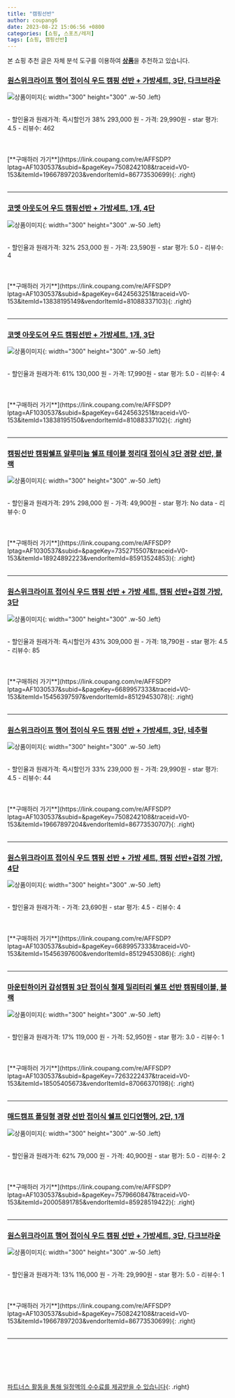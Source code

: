 ```yaml
---
title: "캠핑선반"
author: coupang6
date: 2023-08-22 15:06:56 +0800
categories: [쇼핑, 스포츠/레저]
tags: [쇼핑, 캠핑선반]
---
```


본 쇼핑 추천 글은 자체 분석 도구를 이용하여 [**상품**](https://link.coupang.com/a/bao1ui)을 추천하고 있습니다.

### [원스위크라이프 행어 접이식 우드 캠핑 선반 + 가방세트, 3단, 다크브라운](https://link.coupang.com/re/AFFSDP?lptag=AF1030537&subid=&pageKey=7508242108&traceid=V0-153&itemId=19667897203&vendorItemId=86773530699)

![상품이미지](https://thumbnail10.coupangcdn.com/thumbnails/remote/230x230ex/image/vendor_inventory/7c5b/bff6fa5904aa1f37efef8547d105f1401191048ce8d4962fef10d23e8b9e.jpg){: width="300" height="300" .w-50 .left}


<br>
- 할인율과 원래가격: 즉시할인가 38%  293,000   원
- 가격: 29,990원
- star 평가: 4.5
- 리뷰수: 462
<br>
<br>
<br>
<br>
[**구매하러 가기**](https://link.coupang.com/re/AFFSDP?lptag=AF1030537&subid=&pageKey=7508242108&traceid=V0-153&itemId=19667897203&vendorItemId=86773530699){: .right}
<br>
<br>

---

### [코멧 아웃도어 우드 캠핑선반 + 가방세트, 1개, 4단](https://link.coupang.com/re/AFFSDP?lptag=AF1030537&subid=&pageKey=6424563251&traceid=V0-153&itemId=13838195149&vendorItemId=81088337103)

![상품이미지](https://thumbnail7.coupangcdn.com/thumbnails/remote/230x230ex/image/retail/images/1930478974625196-257ccb85-27b1-4a54-a39a-7bb13fbebfa4.jpg){: width="300" height="300" .w-50 .left}


<br>
- 할인율과 원래가격: 32%  253,000   원
- 가격: 23,590원
- star 평가: 5.0
- 리뷰수: 4
<br>
<br>
<br>
<br>
[**구매하러 가기**](https://link.coupang.com/re/AFFSDP?lptag=AF1030537&subid=&pageKey=6424563251&traceid=V0-153&itemId=13838195149&vendorItemId=81088337103){: .right}
<br>
<br>

---

### [코멧 아웃도어 우드 캠핑선반 + 가방세트, 1개, 3단](https://link.coupang.com/re/AFFSDP?lptag=AF1030537&subid=&pageKey=6424563251&traceid=V0-153&itemId=13838195150&vendorItemId=81088337102)

![상품이미지](https://thumbnail6.coupangcdn.com/thumbnails/remote/230x230ex/image/retail/images/2353696707210106-d9e1a517-0eb9-425a-b6ba-ec38851a476e.jpg){: width="300" height="300" .w-50 .left}


<br>
- 할인율과 원래가격: 61%  130,000   원
- 가격: 17,990원
- star 평가: 5.0
- 리뷰수: 4
<br>
<br>
<br>
<br>
[**구매하러 가기**](https://link.coupang.com/re/AFFSDP?lptag=AF1030537&subid=&pageKey=6424563251&traceid=V0-153&itemId=13838195150&vendorItemId=81088337102){: .right}
<br>
<br>

---

### [캠핑선반 캠핑쉘프 알루미늄 쉘프 테이블 정리대 접이식 3단 경량 선반, 블랙](https://link.coupang.com/re/AFFSDP?lptag=AF1030537&subid=&pageKey=7352715507&traceid=V0-153&itemId=18924892223&vendorItemId=85913524853)

![상품이미지](https://thumbnail8.coupangcdn.com/thumbnails/remote/230x230ex/image/vendor_inventory/8504/8296da03c510a9094fc1cabd722a7341fcc07c4fccd872ca4f207d94beaa.jpg){: width="300" height="300" .w-50 .left}


<br>
- 할인율과 원래가격: 29%  298,000   원
- 가격: 49,900원
- star 평가: No data
- 리뷰수: 0
<br>
<br>
<br>
<br>
[**구매하러 가기**](https://link.coupang.com/re/AFFSDP?lptag=AF1030537&subid=&pageKey=7352715507&traceid=V0-153&itemId=18924892223&vendorItemId=85913524853){: .right}
<br>
<br>

---

### [원스위크라이프 접이식 우드 캠핑 선반 + 가방 세트, 캠핑 선반+검정 가방, 3단](https://link.coupang.com/re/AFFSDP?lptag=AF1030537&subid=&pageKey=6689957333&traceid=V0-153&itemId=15456397597&vendorItemId=85129453078)

![상품이미지](https://thumbnail8.coupangcdn.com/thumbnails/remote/230x230ex/image/vendor_inventory/f3a1/4e31802d50923e5334f7e436672050fbd18865009698fe45ed72dcc29ea2.jpg){: width="300" height="300" .w-50 .left}


<br>
- 할인율과 원래가격: 즉시할인가 43%  309,000   원
- 가격: 18,790원
- star 평가: 4.5
- 리뷰수: 85
<br>
<br>
<br>
<br>
[**구매하러 가기**](https://link.coupang.com/re/AFFSDP?lptag=AF1030537&subid=&pageKey=6689957333&traceid=V0-153&itemId=15456397597&vendorItemId=85129453078){: .right}
<br>
<br>

---

### [원스위크라이프 행어 접이식 우드 캠핑 선반 + 가방세트, 3단, 네추럴](https://link.coupang.com/re/AFFSDP?lptag=AF1030537&subid=&pageKey=7508242108&traceid=V0-153&itemId=19667897204&vendorItemId=86773530707)

![상품이미지](https://thumbnail8.coupangcdn.com/thumbnails/remote/230x230ex/image/vendor_inventory/00d9/636499318102cd7e8ef27bcd51f81dfb92759fe6e182a6706920df88d48a.jpg){: width="300" height="300" .w-50 .left}


<br>
- 할인율과 원래가격: 즉시할인가 33%  239,000   원
- 가격: 29,990원
- star 평가: 4.5
- 리뷰수: 44
<br>
<br>
<br>
<br>
[**구매하러 가기**](https://link.coupang.com/re/AFFSDP?lptag=AF1030537&subid=&pageKey=7508242108&traceid=V0-153&itemId=19667897204&vendorItemId=86773530707){: .right}
<br>
<br>

---

### [원스위크라이프 접이식 우드 캠핑 선반 + 가방 세트, 캠핑 선반+검정 가방, 4단](https://link.coupang.com/re/AFFSDP?lptag=AF1030537&subid=&pageKey=6689957333&traceid=V0-153&itemId=15456397600&vendorItemId=85129453086)

![상품이미지](https://thumbnail9.coupangcdn.com/thumbnails/remote/230x230ex/image/vendor_inventory/15c0/79ebf33378e974c93256ff7f3056903323623fe2cddf9dad914d9d08d3cd.jpg){: width="300" height="300" .w-50 .left}


<br>
- 할인율과 원래가격: 
- 가격: 23,690원
- star 평가: 4.5
- 리뷰수: 4
<br>
<br>
<br>
<br>
[**구매하러 가기**](https://link.coupang.com/re/AFFSDP?lptag=AF1030537&subid=&pageKey=6689957333&traceid=V0-153&itemId=15456397600&vendorItemId=85129453086){: .right}
<br>
<br>

---

### [마운틴하이커 감성캠핑 3단 접이식 철제 밀리터리 쉘프 선반 캠핑테이블, 블랙](https://link.coupang.com/re/AFFSDP?lptag=AF1030537&subid=&pageKey=7263222437&traceid=V0-153&itemId=18505405673&vendorItemId=87066370198)

![상품이미지](https://thumbnail7.coupangcdn.com/thumbnails/remote/230x230ex/image/vendor_inventory/0502/df509b71053aec7c48834e38f2fb6162a95b55427aa40c29d2fd532cb4d1.jpg){: width="300" height="300" .w-50 .left}


<br>
- 할인율과 원래가격: 17%  119,000   원
- 가격: 52,950원
- star 평가: 3.0
- 리뷰수: 1
<br>
<br>
<br>
<br>
[**구매하러 가기**](https://link.coupang.com/re/AFFSDP?lptag=AF1030537&subid=&pageKey=7263222437&traceid=V0-153&itemId=18505405673&vendorItemId=87066370198){: .right}
<br>
<br>

---

### [매드캠프 폴딩형 경량 선반 접이식 쉘프 인디언행어, 2단, 1개](https://link.coupang.com/re/AFFSDP?lptag=AF1030537&subid=&pageKey=7579660847&traceid=V0-153&itemId=20005891785&vendorItemId=85928519422)

![상품이미지](https://thumbnail6.coupangcdn.com/thumbnails/remote/230x230ex/image/vendor_inventory/e873/460d568b41c87335fb7b12cf4d72a7094c46ab5045c792dfe00008b77947.png){: width="300" height="300" .w-50 .left}


<br>
- 할인율과 원래가격: 62%  79,000   원
- 가격: 40,900원
- star 평가: 5.0
- 리뷰수: 2
<br>
<br>
<br>
<br>
[**구매하러 가기**](https://link.coupang.com/re/AFFSDP?lptag=AF1030537&subid=&pageKey=7579660847&traceid=V0-153&itemId=20005891785&vendorItemId=85928519422){: .right}
<br>
<br>

---

### [원스위크라이프 행어 접이식 우드 캠핑 선반 + 가방세트, 3단, 다크브라운](https://link.coupang.com/re/AFFSDP?lptag=AF1030537&subid=&pageKey=7508242108&traceid=V0-153&itemId=19667897203&vendorItemId=86773530699)

![상품이미지](https://thumbnail10.coupangcdn.com/thumbnails/remote/230x230ex/image/vendor_inventory/7c5b/bff6fa5904aa1f37efef8547d105f1401191048ce8d4962fef10d23e8b9e.jpg){: width="300" height="300" .w-50 .left}


<br>
- 할인율과 원래가격: 13%  116,000   원
- 가격: 29,990원
- star 평가: 5.0
- 리뷰수: 1
<br>
<br>
<br>
<br>
[**구매하러 가기**](https://link.coupang.com/re/AFFSDP?lptag=AF1030537&subid=&pageKey=7508242108&traceid=V0-153&itemId=19667897203&vendorItemId=86773530699){: .right}
<br>
<br>

---
<br><br><br><br><br> [파트너스 활동을 통해 일정액의 수수료를 제공받을 수 있습니다](https://link.coupang.com/a/bao1ui){: .right}